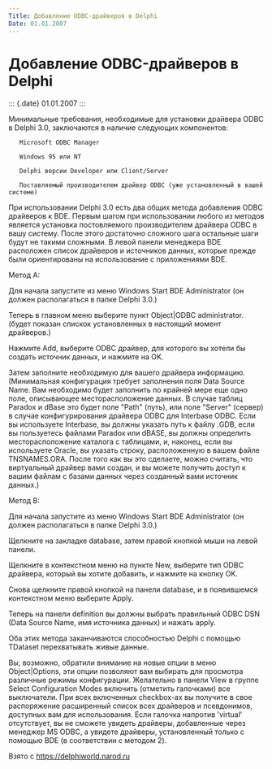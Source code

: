 ```yaml
---
Title: Добавление ODBC-драйверов в Delphi
Date: 01.01.2007
---
```



Добавление ODBC-драйверов в Delphi
==================================

::: {.date}
01.01.2007
:::

Минимальные требования, необходимые для установки драйвера ODBC в Delphi
3.0, заключаются в наличие следующих компонентов:

       Microsoft ODBC Manager

       Windows 95 или NT

       Delphi версии Developer или Client/Server

       Поставляемый производителем драйвер ODBC (уже установленный в вашей системе)

При использовании Delphi 3.0 есть два общих метода добавления ODBC
драйверов к BDE. Первым шагом при использовании любого из методов
является установка постовляемого производителем драйвера ODBC в вашу
систему. После этого достаточно сложного шага остальные шаги будут не
такими сложными. В левой панели менеджера BDE расположен список
драйверов и источников данных, которые прежде были ориентированы на
использование с приложениями BDE.

Метод A:

Для начала запустите из меню Windows Start BDE Administrator (он должен
располагаться в папке Delphi 3.0.)

Теперь в главном меню выберите пункт Object\|ODBC administrator. (будет
показан спискок установленных в настоящий момент драйверов.)

Нажмите Add, выберите ODBC драйвер, для которого вы хотели бы создать
источник данных, и нажмите на OK.

Затем заполните необходимую для вашего драйвера информацию. (Минимальная
конфигурация требует заполнения поля Data Source Name. Вам необходимо
будет заполнить по крайней мере еще одно поле, описывающее
месторасположение данных. В случае таблиц Paradox и dBase это будет поле
"Path" (путь), или поле "Server" (сервер) в случае конфигурирования
драйвера ODBC для Interbase ODBC. Если вы используете Interbase, вы
должны указать путь к файлу .GDB, если вы пользуетесь файлами Paradox
или dBASE, вы должны определить месторасположение каталога с таблицами,
и, наконец, если вы используете Oracle, вы указать строку, расположенную
в вашем файле TNSNAMES.ORA. После того как вы это сделаете, можно
считать, что виртуальный драйвер вами создан, и вы можете получить
доступ к вашим файлам с базами данных через созданный вами источник
данных.)

Метод B:

Для начала запустите из меню Windows Start BDE Administrator (он должен
располагаться в папке Delphi 3.0.)

Щелкните на закладке database, затем правой кнопкой мыши на левой
панели.

Щелкните в контекстном меню на пункте New, выберите тип ODBC драйвера,
который вы хотите добавить, и нажмите на кнопку OK.

Снова щелкните правой кнопкой на панели database, и в появившемся
контекстном меню выберите Apply.

Теперь на панели definition вы должны выбрать правильный ODBC DSN (Data
Source Name, имя источника данных) и нажать apply.

Оба этих метода заканчиваются способностью Delphi с помощью TDataset
перехватывать живые данные.

Вы, возможно, обратили внимание на новые опции в меню Object\|Options,
эти опции позволяют вам выбирать для просмотра различные режимы
конфигурации. Желательно в панели View в группе Select Configuration
Modes включить (отметить галочками) все выключатели. При всех включенных
checkbox-ах вы получите в свое распоряжение расширенный список всех
драйверов и псевдонимов, доступных вам для использования. Если галочка
напротив \'virtual\' отсутствует, вы не сможете увидеть драйверы,
добавленные через менеджер MS ODBC, а увидете драйверы, установленный
только с помощью BDE (в соответствии с методом 2).

Взято с <https://delphiworld.narod.ru>
